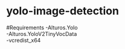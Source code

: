 # yolo-image-detection

#Requirements
-Alturos.Yolo </br>
-Alturos.YoloV2TinyVocData </br>
-vcredist_x64 </br>
